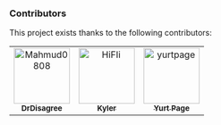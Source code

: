 ### Contributors

This project exists thanks to the following contributors:

<!-- readme: contributors,Mahmud0808/-,dependabot/-,crowdin-bot/- -start -->
<table>
	<tbody>
		<tr>
            <td align="center">
                <a href="https://github.com/Mahmud0808">
                    <img src="https://private-avatars.githubusercontent.com/u/29881338?jwt=eyJhbGciOiJIUzI1NiIsInR5cCI6IkpXVCJ9.eyJpc3MiOiJnaXRodWIuY29tIiwiYXVkIjoicmF3LmdpdGh1YnVzZXJjb250ZW50LmNvbSIsImtleSI6ImtleTEiLCJleHAiOjE3MzQyNjQ2NjAsIm5iZiI6MTczNDI2MzQ2MCwicGF0aCI6Ii91LzI5ODgxMzM4In0.OD5bl1GlucZvRw1bjP_9_IxowJ_FnrKvu72gKarT_0k&v=4" width="100;" alt="Mahmud0808"/>
                    <br />
                    <sub><b>DrDisagree</b></sub>
                </a>
            </td>
            <td align="center">
                <a href="https://github.com/HiFIi">
                    <img src="https://private-avatars.githubusercontent.com/u/7686387?jwt=eyJhbGciOiJIUzI1NiIsInR5cCI6IkpXVCJ9.eyJpc3MiOiJnaXRodWIuY29tIiwiYXVkIjoicmF3LmdpdGh1YnVzZXJjb250ZW50LmNvbSIsImtleSI6ImtleTEiLCJleHAiOjE3MzQyNjM5NDAsIm5iZiI6MTczNDI2Mjc0MCwicGF0aCI6Ii91Lzc2ODYzODcifQ.gLJxyl1ezRLojbVK6wHfA_Lu85bDTUZYTS_7o1aCK24&v=4" width="100;" alt="HiFIi"/>
                    <br />
                    <sub><b>Kyler</b></sub>
                </a>
            </td>
            <td align="center">
                <a href="https://github.com/yurtpage">
                    <img src="https://private-avatars.githubusercontent.com/u/155876573?jwt=eyJhbGciOiJIUzI1NiIsInR5cCI6IkpXVCJ9.eyJpc3MiOiJnaXRodWIuY29tIiwiYXVkIjoicmF3LmdpdGh1YnVzZXJjb250ZW50LmNvbSIsImtleSI6ImtleTEiLCJleHAiOjE3MzQyNjQwMDAsIm5iZiI6MTczNDI2MjgwMCwicGF0aCI6Ii91LzE1NTg3NjU3MyJ9.DEbTIarqRwx12GcHGCebejiObTz968rQwZKYzxMt0bc&v=4" width="100;" alt="yurtpage"/>
                    <br />
                    <sub><b>Yurt Page</b></sub>
                </a>
            </td>
		</tr>
	<tbody>
</table>
<!-- readme: contributors,Mahmud0808/-,dependabot/-,crowdin-bot/- -end -->
